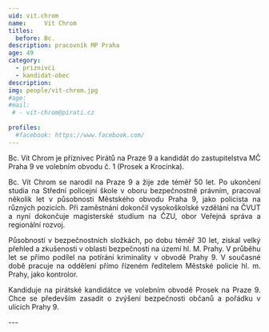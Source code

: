 ```yaml
---
uid: vit.chrom
name:     Vít Chrom
titles:
  before: Bc.
description: pracovník MP Praha
age: 49
category:
  - priznivci
  - kandidat-obec
description: 
img: people/vit-chrom.jpg
#age: 
#mail:
 # - vit-chrom@pirati.cz
 
profiles:
  #facebook: https://www.facebook.com/
---
```

<p style='text-align: justify;'>Bc. Vít Chrom je příznivec Pirátů na Praze 9 a kandidát do zastupitelstva MČ Praha 9 ve volebním obvodu č. 1 (Prosek a Krocínka).
</p><p style='text-align: justify;'>
Bc. Vít Chrom se narodil na Praze 9 a žije zde téměř 50 let. Po ukončení studia na Střední policejní škole v oboru bezpečnostně právním, pracoval několik let v působnosti Městského obvodu Praha 9, jako policista na různých pozicích. Při zaměstnání dokončil vysokoškolské vzdělání na ČVUT a nyní dokončuje magisterské studium na ČZU, obor Veřejná správa a regionální rozvoj.
</p><p style='text-align: justify;'>
Působností v bezpečnostních složkách, po dobu téměř 30 let, získal velký přehled a zkušenosti v oblasti bezpečnosti na území hl. M. Prahy. V průběhu let se přímo podílel na potírání kriminality v obvodě Prahy 9. V současné době pracuje na oddělení přímo řízeném ředitelem Městské policie hl. m. Prahy, jako kontrolor.
</p><p style='text-align: justify;'>
Kandiduje na pirátské kandidátce ve volebním obvodě Prosek na Praze 9. Chce se především zasadit o zvýšení bezpečnosti občanů a pořádku v ulicích Prahy 9. 
</p>
---